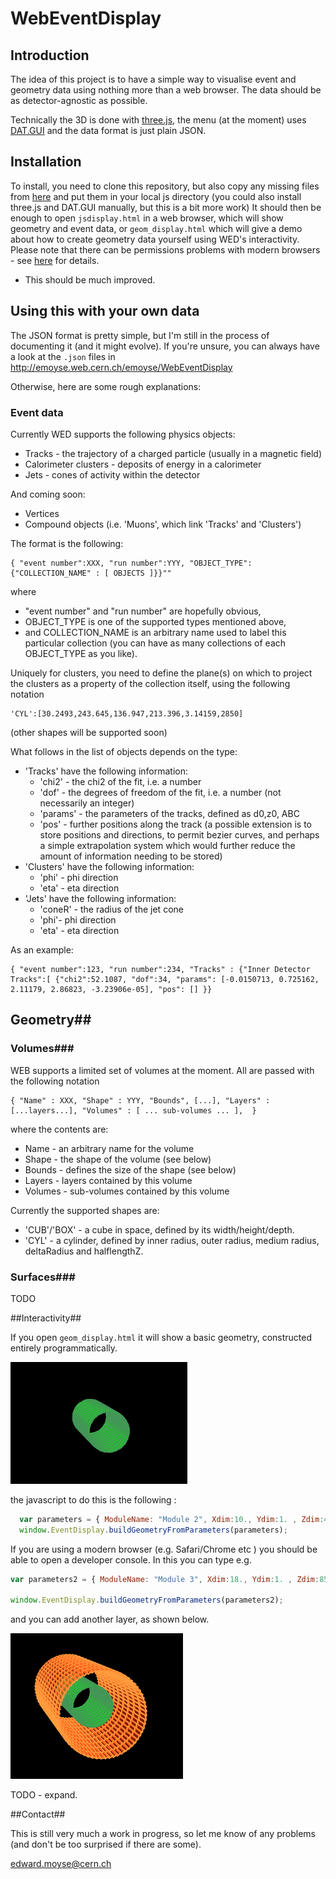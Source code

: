 # WebEventDisplay #

## Introduction ##

The idea of this project is to have a simple way to visualise event and geometry data using nothing more than a web browser. The data should be as detector-agnostic as possible.

Technically the 3D is done with [three.js](http://threejs.org), the menu (at the moment) uses [DAT.GUI](https://code.google.com/archive/p/dat-gui/) and the data format is just plain JSON. 

## Installation ##

To install, you need to clone this repository, but also copy any missing files from [here](http://emoyse.web.cern.ch/emoyse/WebEventDisplay/js/) and put them in your local js directory (you could also install three.js and DAT.GUI manually, but this is a bit more work)
It should then be enough to open `jsdisplay.html` in a web browser, which will show geometry and event data, or `geom_display.html` which will give a demo about how to create geometry data yourself using WED's interactivity. Please note that there can be permissions problems with modern browsers - see [here](https://threejs.org/docs/index.html#Manual/Getting_Started/How_to_run_things_locally) for details.

* This should be much improved.

## Using this with your own data ##

The JSON format is pretty simple, but I'm still in the process of documenting it (and it might evolve). If you're unsure, you can always have a look at the `.json` files in http://emoyse.web.cern.ch/emoyse/WebEventDisplay

Otherwise, here are some rough explanations:

### Event data ###
Currently WED supports the following physics objects:

* Tracks - the trajectory of a charged particle (usually in a magnetic field)
* Calorimeter clusters - deposits of energy in a calorimeter
* Jets - cones of activity within the detector

And coming soon:

* Vertices
* Compound objects (i.e. 'Muons', which link 'Tracks' and 'Clusters')

The format is the following:

``` 
{ "event number":XXX, "run number":YYY, "OBJECT_TYPE":{"COLLECTION_NAME" : [ OBJECTS ]}}""
```

where

* "event number" and "run number" are hopefully obvious, 
* OBJECT_TYPE is one of the supported types mentioned above, 
* and COLLECTION_NAME is an arbitrary name used to label this particular collection (you can have as many collections of each OBJECT_TYPE as you like).

Uniquely for clusters, you need to define the plane(s) on which to project the clusters as a property of the collection itself, using the following notation 

```
'CYL':[30.2493,243.645,136.947,213.396,3.14159,2850]
```

(other shapes will be supported soon)

What follows in the list of objects depends on the type:

* 'Tracks' have the following information: 
  * 'chi2' - the chi2 of the fit, i.e. a number 
  * 'dof' - the degrees of freedom of the fit, i.e. a number (not necessarily an integer)
  * 'params' - the parameters of the tracks, defined as d0,z0, ABC
  * 'pos' - further positions along the track (a possible extension is to store positions and directions, to permit bezier curves, and perhaps a simple extrapolation system which would further reduce the amount of information needing to be stored)
* 'Clusters' have the following information: 
  * 'phi' - phi direction
  * 'eta' - eta direction
* 'Jets' have the following information:
  * 'coneR' - the radius of the jet cone
  * 'phi'- phi direction
  * 'eta' - eta direction
  
As an example: 

```
{ "event number":123, "run number":234, "Tracks" : {"Inner Detector Tracks":[ {"chi2":52.1087, "dof":34, "params": [-0.0150713, 0.725162, 2.11179, 2.86823, -3.23906e-05], "pos": [] }}
```

## Geometry##
### Volumes###

WEB supports a limited set of volumes at the moment. All are passed with the following notation 
```
{ "Name" : XXX, "Shape" : YYY, "Bounds", [...], "Layers" : [...layers...], "Volumes" : [ ... sub-volumes ... ],  }
```
where the contents are:

* Name - an arbitrary name for the volume
* Shape - the shape of the volume (see below)
* Bounds - defines the size of the shape (see below)
* Layers - layers contained by this volume
* Volumes - sub-volumes contained by this volume

Currently the supported shapes are:

* 'CUB'/'BOX' - a cube in space, defined by its width/height/depth.
* 'CYL' - a cylinder, defined by inner radius, outer radius, medium radius, deltaRadius and halflengthZ.

### Surfaces###
TODO


##Interactivity##

If you open `geom_display.html` it will show a basic geometry, constructed entirely programmatically.

![basic geometry](img/basic_geom.png)

the javascript to do this is the following :
```javascript
  var parameters = { ModuleName: "Module 2", Xdim:10., Ydim:1. , Zdim:45, NumPhiEl:64, NumZEl:10, Radius:75, MinZ:-250, MaxZ:250, TiltAngle:0.3, PhiOffset:0.0, Colour:0x00ff00, EdgeColour:0x449458  };
  window.EventDisplay.buildGeometryFromParameters(parameters);
```

If you are using a modern browser (e.g. Safari/Chrome etc ) you should be able to open a developer console. In this you can type e.g. 

```javascript
var parameters2 = { ModuleName: "Module 3", Xdim:18., Ydim:1. , Zdim:85, NumPhiEl:64, NumZEl:10, Radius:150, MinZ:-450, MaxZ:450, TiltAngle:0.3, ZTiltAngle:0.0, PhiOffset:0.0, Colour:0xff3300, EdgeColour:0xff9c3e  };

window.EventDisplay.buildGeometryFromParameters(parameters2);
```
and you can add another layer, as shown below. 

![adding a layer interactively](img/basic_geom_2.png)

TODO - expand.


##Contact##

This is still very much a work in progress, so let me know of any problems (and don't be too surprised if there are some).

edward.moyse@cern.ch
